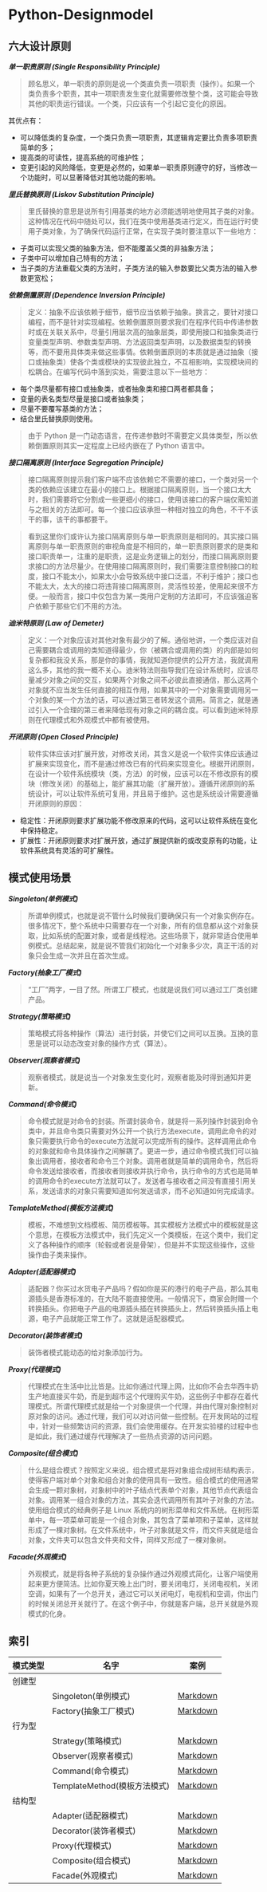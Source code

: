 
# Python-Designmodel

## 六大设计原则

***单一职责原则 (Single Responsibility Principle)***

>顾名思义，单一职责的原则是说一个类直负责一项职责（操作）。如果一个类负责多个职责，其中一项职责发生变化就需要修改整个类，这可能会导致其他的职责运行错误。一个类，只应该有一个引起它变化的原因。

其优点有：

* 可以降低类的复杂度，一个类只负责一项职责，其逻辑肯定要比负责多项职责简单的多；
* 提高类的可读性，提高系统的可维护性；
* 变更引起的风险降低，变更是必然的，如果单一职责原则遵守的好，当修改一个功能时，可以显著降低对其他功能的影响。

***里氏替换原则 (Liskov Substitution Principle)***

>里氏替换的意思是说所有引用基类的地方必须能透明地使用其子类的对象。这种情况在代码中随处可以，我们在类中使用基类进行定义，而在运行时使用子类对象，为了确保代码运行正常，在实现子类时要注意以下一些地方：

* 子类可以实现父类的抽象方法，但不能覆盖父类的非抽象方法；
* 子类中可以增加自己特有的方法；
* 当子类的方法重载父类的方法时，子类方法的输入参数要比父类方法的输入参数更宽松；

***依赖倒置原则 (Dependence Inversion Principle)***

>定义：抽象不应该依赖于细节，细节应当依赖于抽象。换言之，要针对接口编程，而不是针对实现编程。依赖倒置原则要求我们在程序代码中传递参数时或在关联关系中，尽量引用层次高的抽象层类，即使用接口和抽象类进行变量类型声明、参数类型声明、方法返回类型声明，以及数据类型的转换等，而不要用具体类来做这些事情。依赖倒置原则的本质就是通过抽象（接口或抽象类）使各个类或模块的实现彼此独立，不互相影响，实现模块间的松耦合。在编写代码中落到实处，需要注意以下一些地方：

* 每个类尽量都有接口或抽象类，或者抽象类和接口两者都具备；
* 变量的表名类型尽量是接口或者抽象类；
* 尽量不要覆写基类的方法；
* 结合里氏替换原则使用。

>由于 Python 是一门动态语言，在传递参数时不需要定义具体类型，所以依赖倒置原则其实一定程度上已经内嵌在了 Python 语言中。

***接口隔离原则 (Interface Segregation Principle)***

>接口隔离原则提示我们客户端不应该依赖它不需要的接口，一个类对另一个类的依赖应该建立在最小的接口上。根据接口隔离原则，当一个接口太大时，我们需要将它分割成一些更细小的接口，使用该接口的客户端仅需知道与之相关的方法即可。每一个接口应该承担一种相对独立的角色，不干不该干的事，该干的事都要干。

>看到这里你们或许认为接口隔离原则与单一职责原则是相同的。其实接口隔离原则与单一职责原则的审视角度是不相同的，单一职责原则要求的是类和接口职责单一，注重的是职责，这是业务逻辑上的划分，而接口隔离原则要求接口的方法尽量少。在使用接口隔离原则时，我们需要注意控制接口的粒度，接口不能太小，如果太小会导致系统中接口泛滥，不利于维护；接口也不能太大，太大的接口将违背接口隔离原则，灵活性较差，使用起来很不方便。一般而言，接口中仅包含为某一类用户定制的方法即可，不应该强迫客户依赖于那些它们不用的方法。

***迪米特原则 (Law of Demeter)***

>定义：一个对象应该对其他对象有最少的了解。通俗地讲，一个类应该对自己需要耦合或调用的类知道得最少，你（被耦合或调用的类）的内部是如何复杂都和我没关系，那是你的事情，我就知道你提供的公开方法，我就调用这么多，其他的我一概不关心。迪米特法则指导我们在设计系统时，应该尽量减少对象之间的交互，如果两个对象之间不必彼此直接通信，那么这两个对象就不应当发生任何直接的相互作用，如果其中的一个对象需要调用另一个对象的某一个方法的话，可以通过第三者转发这个调用。简言之，就是通过引入一个合理的第三者来降低现有对象之间的耦合度。可以看到迪米特原则在代理模式和外观模式中都有被使用。

***开闭原则 (Open Closed Principle)***

>软件实体应该对扩展开放，对修改关闭，其含义是说一个软件实体应该通过扩展来实现变化，而不是通过修改已有的代码来实现变化。根据开闭原则，在设计一个软件系统模块（类，方法）的时候，应该可以在不修改原有的模块（修改关闭）的基础上，能扩展其功能（扩展开放）。遵循开闭原则的系统设计，可以让软件系统可复用，并且易于维护。这也是系统设计需要遵循开闭原则的原因：

* 稳定性：开闭原则要求扩展功能不修改原来的代码，这可以让软件系统在变化中保持稳定。
* 扩展性：开闭原则要求对扩展开放，通过扩展提供新的或改变原有的功能，让软件系统具有灵活的可扩展性。

## 模式使用场景

***Singoleton(单例模式)***

>所谓单例模式，也就是说不管什么时候我们要确保只有一个对象实例存在。很多情况下，整个系统中只需要存在一个对象，所有的信息都从这个对象获取，比如系统的配置对象，或者是线程池。这些场景下，就非常适合使用单例模式。总结起来，就是说不管我们初始化一个对象多少次，真正干活的对象只会生成一次并且在首次生成。


***Factory(抽象工厂模式)***

>“工厂”两字，一目了然。所谓工厂模式，也就是说我们可以通过工厂类创建产品。

***Strategy(策略模式)***

>策略模式将各种操作（算法）进行封装，并使它们之间可以互换。互换的意思是说可以动态改变对象的操作方式（算法）。

***Observer(观察者模式)***

>观察者模式，就是说当一个对象发生变化时，观察者能及时得到通知并更新。

***Command(命令模式)***

>命令模式就是对命令的封装。所谓封装命令，就是将一系列操作封装到命令类中，并且命令类只需要对外公开一个执行方法execute，调用此命令的对象只需要执行命令的execute方法就可以完成所有的操作。这样调用此命令的对象就和命令具体操作之间解耦了。更进一步，通过命令模式我们可以抽象出调用者，接收者和命令三个对象。调用者就是简单的调用命令，然后将命令发送给接收者，而接收者则接收并执行命令，执行命令的方式也是简单的调用命令的execute方法就可以了。发送者与接收者之间没有直接引用关系，发送请求的对象只需要知道如何发送请求，而不必知道如何完成请求。

***TemplateMethod(模板方法模式)***

>模板，不难想到文档模板、简历模板等。其实模板方法模式中的模板就是这个意思，在模板方法模式中，我们先定义一个类模板，在这个类中，我们定义了各种操作的顺序（轮毂或者说是骨架），但是并不实现这些操作，这些操作由子类来操作。


***Adapter(适配器模式)***

>适配器？你买过水货电子产品吗？假如你是买的港行的电子产品，那么其电源插头是香港标准的，在大陆不能直接使用。一般情况下，商家会附赠一个转换插头。你把电子产品的电源插头插在转换插头上，然后转换插头插上电源，电子产品就能正常工作了。这就是适配器模式。

***Decorator(装饰者模式)***

>装饰者模式能动态的给对象添加行为。

***Proxy(代理模式)***

>代理模式在生活中比比皆是。比如你通过代理上网，比如你不会去华西牛奶生产地直接买牛奶，而是到超市这个代理购买牛奶，这些例子中都存在着代理模式。所谓代理模式就是给一个对象提供一个代理，并由代理对象控制对原对象的访问。通过代理，我们可以对访问做一些控制。在开发网站的过程中，针对一些频繁访问的资源，我们会使用缓存。在开发实验楼的过程中也是如此，我们通过缓存代理解决了一些热点资源的访问问题。

***Composite(组合模式)***

>什么是组合模式？按照定义来说，组合模式是将对象组合成树形结构表示，使得客户端对单个对象和组合对象的使用具有一致性。组合模式的使用通常会生成一颗对象树，对象树中的叶子结点代表单个对象，其他节点代表组合对象。调用某一组合对象的方法，其实会迭代调用所有其叶子对象的方法。
使用组合模式的经典例子是 Linux 系统内的树形菜单和文件系统。在树形菜单中，每一项菜单可能是一个组合对象，其包含了菜单项和子菜单，这样就形成了一棵对象树。在文件系统中，叶子对象就是文件，而文件夹就是组合对象，文件夹可以包含文件夹和文件，同样又形成了一棵对象树。

***Facade(外观模式)***

>外观模式，就是将各种子系统的复杂操作通过外观模式简化，让客户端使用起来更方便简洁。比如你夏天晚上出门时，要关闭电灯，关闭电视机，关闭空调，如果有了一个总开关，通过它可以关闭电灯，电视机和空调，你出门的时候关闭总开关就行了。在这个例子中，你就是客户端，总开关就是外观模式的化身。

## 索引

|  模式类型  |  名字  | 案例  |
|  ----  |  ----  | ----  |
| 创建型 |  |  |
|   | Singoleton(单例模式)  | [Markdown](./Singoleton/README.md) |
|   | Factory(抽象工厂模式)  | [Markdown](./Factory/README.md) |
| 行为型 |  |  |
|   | Strategy(策略模式)  | [Markdown](./Strategy/README.md) |
|   | Observer(观察者模式)  | [Markdown](./Observer/README.md) |
|   | Command(命令模式)  | [Markdown](./Command/README.md) |
|   | TemplateMethod(模板方法模式)  | [Markdown](./Template/README.md) |
| 结构型 |  |  |
|   | Adapter(适配器模式)  | [Markdown](./Adapter/README.md) |
|   | Decorator(装饰者模式)  | [Markdown](./Decorator/README.md) |
|   | Proxy(代理模式)  | [Markdown](./Proxy/README.md) |
|   | Composite(组合模式)  | [Markdown](./Composite/README.md) |
|   | Facade(外观模式)  | [Markdown](./Facade/README.md) |


